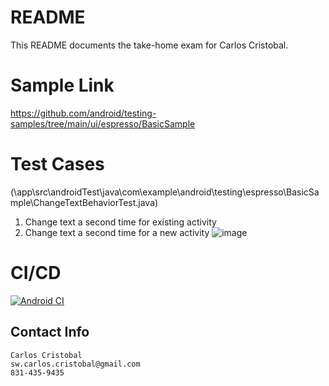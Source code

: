 # README

This README documents the take-home exam for Carlos Cristobal.

# Sample Link
https://github.com/android/testing-samples/tree/main/ui/espresso/BasicSample

# Test Cases 
(\app\src\androidTest\java\com\example\android\testing\espresso\BasicSample\ChangeTextBehaviorTest.java)
1. Change text a second time for existing activity
2. Change text a second time for a new activity
![image](https://user-images.githubusercontent.com/87995947/192512175-7bac9960-8fef-4dca-aa1f-f1f69a27e426.png)


# CI/CD
[![Android CI](https://github.com/sw-carlos-cristobal/carlos_cristobal_teladoc_challenge/actions/workflows/android.yml/badge.svg)](https://github.com/sw-carlos-cristobal/carlos_cristobal_teladoc_challenge/actions/workflows/android.yml)


## Contact Info

    Carlos Cristobal
    sw.carlos.cristobal@gmail.com
    831-435-9435
    
